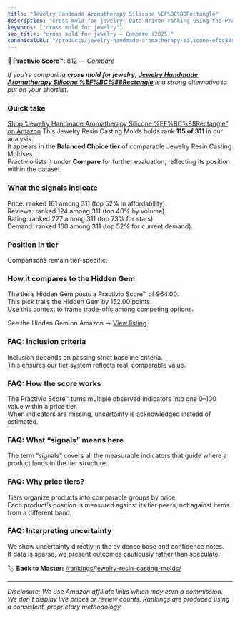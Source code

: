 ```yaml
---
title: "Jewelry Handmade Aromatherapy Silicone %EF%BC%88Rectangle"
description: "cross mold for jewelry: Data-driven ranking using the Practivio Score™. Positioned by quality, value, demand, findability, momentum."
keywords: ["cross mold for jewelry"]
seo_title: "cross mold for jewelry — Compare (2025)"
canonicalURL: "/products/jewelry-handmade-aromatherapy-silicone-efbc88rectangle-B08GZB2J7P/"
---
```


**🛒 Practivio Score™:** 812 — _Compare_


*If you're comparing **cross mold for jewelry**, **[Jewelry Handmade Aromatherapy Silicone %EF%BC%88Rectangle](https://www.amazon.com/dp/B08GZB2J7P?tag=practivio-20)** is a strong alternative to put on your shortlist.*
### Quick take
[Shop “Jewelry Handmade Aromatherapy Silicone %EF%BC%88Rectangle” on Amazon](https://www.amazon.com/dp/B08GZB2J7P?tag=practivio-20)
This Jewelry Resin Casting Molds holds rank **115 of 311** in our analysis.  
It appears in the **Balanced Choice tier** of comparable Jewelry Resin Casting Moldses.  
Practivio lists it under **Compare** for further evaluation, reflecting its position within the dataset.

### What the signals indicate
Price: ranked 161 among 311 (top 52% in affordability).  
Reviews: ranked 124 among 311 (top 40% by volume).  
Rating: ranked 227 among 311 (top 73% for stars).  
Demand: ranked 160 among 311 (top 52% for current demand).

### Position in tier
Comparisons remain tier-specific.

### How it compares to the Hidden Gem
The tier’s Hidden Gem posts a Practivio Score™ of 964.00.  
This pick trails the Hidden Gem by 152.00 points.  
Use this context to frame trade-offs among competing options.  

See the Hidden Gem on Amazon → [View listing](https://www.amazon.com/dp/B08L7PP8F9?tag=practivio-20)

### FAQ: Inclusion criteria
Inclusion depends on passing strict baseline criteria.  
This ensures our tier system reflects real, comparable value.

### FAQ: How the score works
The Practivio Score™ turns multiple observed indicators into one 0–100 value within a price tier.  
When indicators are missing, uncertainty is acknowledged instead of estimated.

### FAQ: What “signals” means here
The term “signals” covers all the measurable indicators that guide where a product lands in the tier structure.

### FAQ: Why price tiers?
Tiers organize products into comparable groups by price.  
Each product’s position is measured against its tier peers, not against items from a different band.

### FAQ: Interpreting uncertainty
We show uncertainty directly in the evidence base and confidence notes.  
If data is sparse, we present outcomes cautiously rather than speculate.

<!-- Missing template for Compare/CompareWithinPriceClass -->


🏷️ **Back to Master:** [/rankings/jewelry-resin-casting-molds/](/rankings/jewelry-resin-casting-molds/)

---
_Disclosure: We use Amazon affiliate links which may earn a commission. We don’t display live prices or review counts. Rankings are produced using a consistent, proprietary methodology._
